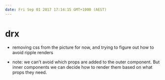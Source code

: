 ```yaml
---
date: Fri Sep 01 2017 17:14:15 GMT+1000 (AEST)
---
```


# drx

- removing css from the picture for now, and trying to figure out how to avoid ripple renders

- note: we can't avoid which props are added to the outer component. But inner components we can decide how to render them based on what props they need.
